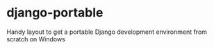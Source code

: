 django-portable
===============

Handy layout to get a portable Django development environment from scratch on Windows